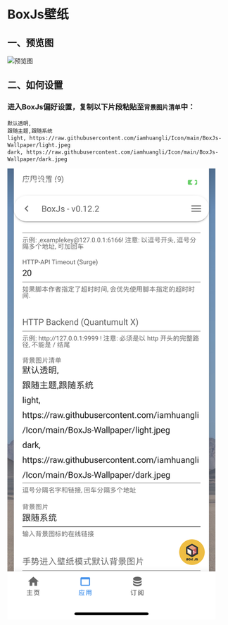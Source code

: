 # BoxJs壁纸
## 一、预览图
![预览图](https://github.com/iamhuangli/Icon/blob/main/BoxJs-Wallpaper/preview.png)
## 二、如何设置
### 进入BoxJs偏好设置，复制以下片段粘贴至`背景图片清单`中：
```
默认透明,
跟随主题,跟随系统
light, https://raw.githubusercontent.com/iamhuangli/Icon/main/BoxJs-Wallpaper/light.jpeg
dark, https://raw.githubusercontent.com/iamhuangli/Icon/main/BoxJs-Wallpaper/dark.jpeg
```
![如何设置](https://github.com/iamhuangli/Icon/blob/main/BoxJs-Wallpaper/howtoset.png)
